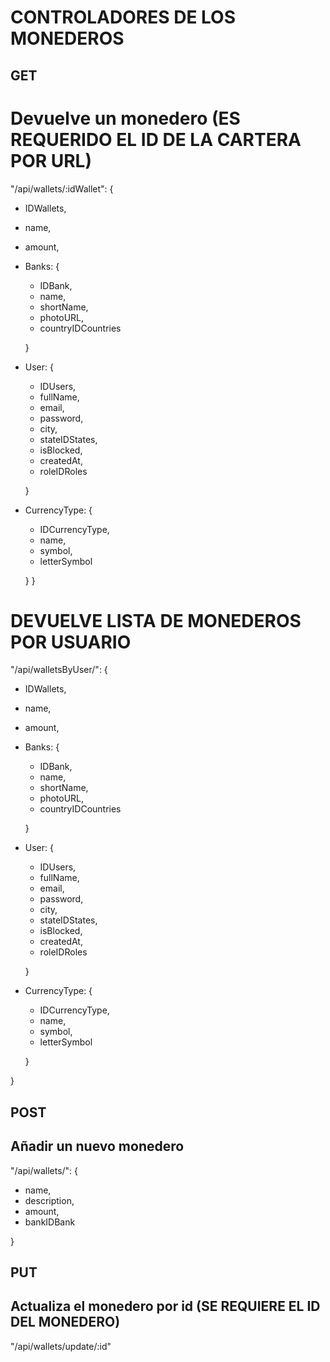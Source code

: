 # CONTROLADORES DE LOS MONEDEROS

## GET

# Devuelve un monedero (ES REQUERIDO EL ID DE LA CARTERA POR URL)
"/api/wallets/:idWallet": {
- IDWallets, 
- name,
- amount,
- Banks: {
    - IDBank,
    - name,
    - shortName,
    - photoURL,
    - countryIDCountries

    }
- User: {
    - IDUsers,
    - fullName,
    - email,
    - password,
    - city,
    - stateIDStates,
    - isBlocked,
    - createdAt,
    - roleIDRoles

    }
- CurrencyType: {
    - IDCurrencyType,
    - name,
    - symbol,
    - letterSymbol

    }
}

# DEVUELVE LISTA DE MONEDEROS POR USUARIO
"/api/walletsByUser/": {
- IDWallets, 
- name,
- amount,
- Banks: {
    - IDBank,
    - name,
    - shortName,
    - photoURL,
    - countryIDCountries

    }
- User: {
    - IDUsers,
    - fullName,
    - email,
    - password,
    - city,
    - stateIDStates,
    - isBlocked,
    - createdAt,
    - roleIDRoles

    }
- CurrencyType: {
    - IDCurrencyType,
    - name,
    - symbol,
    - letterSymbol

    }

}


## POST

## Añadir un nuevo monedero
"/api/wallets/": { 
- name, 
- description, 
- amount, 
- bankIDBank

}


## PUT

## Actualiza el monedero por id (SE REQUIERE EL ID DEL MONEDERO)

"/api/wallets/update/:id"